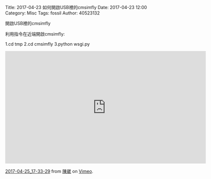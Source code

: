 Title: 2017-04-23 如何開啟USB裡的cmsimfly
Date: 2017-04-23 12:00
Category: Misc
Tags: fossil
Author: 40523132

開啟USB裡的cmsimfly

<!-- PELICAN_END_SUMMARY --> 

利用指令在近端開啟cmsimfly:

1.cd tmp 2.cd cmsimfly 3.python wsgi.py

<iframe src="https://player.vimeo.com/video/214641507" width="640" height="359" frameborder="0" webkitallowfullscreen mozallowfullscreen allowfullscreen></iframe>
<p><a href="https://vimeo.com/214641507">2017-04-25_17-33-29</a> from <a href="https://vimeo.com/user58668068">陳崴</a> on <a href="https://vimeo.com">Vimeo</a>.</p>